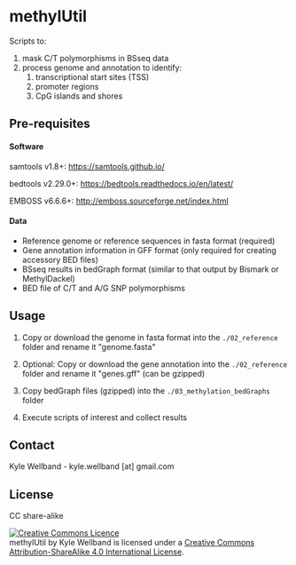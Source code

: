 # methylUtil

Scripts to:

1) mask C/T polymorphisms in BSseq data 
2) process genome and annotation to identify:
   1) transcriptional start sites (TSS)
   2) promoter regions
   3) CpG islands and shores



## Pre-requisites

#### Software

  samtools v1.8+: https://samtools.github.io/ 

  bedtools v2.29.0+: https://bedtools.readthedocs.io/en/latest/ 

  EMBOSS v6.6.6+: http://emboss.sourceforge.net/index.html 

#### Data

- Reference genome or reference sequences in fasta format (required)
- Gene annotation information in GFF format (only required for creating accessory BED files)
- BSseq results in bedGraph format (similar to that output by Bismark or MethylDackel)
- BED file of C/T and A/G SNP polymorphisms 



## Usage

1) Copy or download the genome in fasta format into the `./02_reference` folder and rename it "genome.fasta"

2) Optional: Copy or download the gene annotation into the `./02_reference` folder and rename it "genes.gff" (can be gzipped)

3) Copy bedGraph files (gzipped) into the `./03_methylation_bedGraphs` folder 

4) Execute scripts of interest and collect results



## Contact

Kyle Wellband - kyle.wellband [at] gmail.com



## License

CC share-alike

<a rel="license" href="http://creativecommons.org/licenses/by-sa/4.0/"><img alt="Creative Commons Licence" style="border-width:0" src="https://i.creativecommons.org/l/by-sa/4.0/88x31.png" /></a><br /><span xmlns:dct="http://purl.org/dc/terms/" property="dct:title">methylUtil</span> by <span xmlns:cc="http://creativecommons.org/ns#" property="cc:attributionName">Kyle Wellband</span> is licensed under a <a rel="license" href="http://creativecommons.org/licenses/by-sa/4.0/">Creative Commons Attribution-ShareAlike 4.0 International License</a>.
